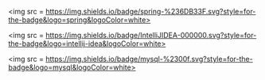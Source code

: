 <img src = https://img.shields.io/badge/spring-%236DB33F.svg?style=for-the-badge&logo=spring&logoColor=white>

<img src = https://img.shields.io/badge/IntelliJIDEA-000000.svg?style=for-the-badge&logo=intellij-idea&logoColor=white>

<img src = https://img.shields.io/badge/mysql-%2300f.svg?style=for-the-badge&logo=mysql&logoColor=white>
